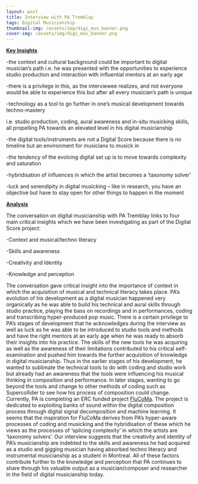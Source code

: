 ```yaml
---
layout: post
title: Interview with PA Tremblay
tags: Digital Musicianship
thumbnail-img: /assets/img/digi_mus_banner.png
cover-img: /assets/img/digi_mus_banner.png
---
```

<p><strong><u>Key Insights</u></strong></p>



<p>-the context and cultural background could be important to digital musician&#8217;s path i.e. he was presented with the opportunities to experience studio production and interaction with influential mentors at an early age</p>



<p>-there is a privilege in this, as the interviewee realizes, and not everyone would be able to experience this but after all every musician&#8217;s path is unique</p>



<p>-technology as a tool to go further in one&#8217;s musical development towards techno-mastery</p>



<p>i.e. studio production, coding, aural awareness and in-situ musicking skills, all propelling PA towards an elevated level in his digital musicianship</p>



<p>-the digital tools/instruments are not a Digital Score because there is no timeline but an environment for musicians to musick in</p>



<p>-the tendency of the evolving digital set up is to move towards complexity and saturation</p>



<p>-hybridisation of influences in which the artist becomes a &#8216;taxonomy solver&#8217;</p>



<p>-luck and serendipity in digital musicking &#8211; like in research, you have an objective but have to stay open for other things to happen in the moment</p>



<p><strong><u>Analysis</u></strong></p>



<p>The conversation on digital musicianship with PA Tremblay links to four main critical insights which we have been investigating as part of the Digital Score project:</p>



<p>-Context and musical/techno literacy</p>



<p>-Skills and awareness</p>



<p>-Creativity and Identity</p>



<p>-Knowledge and perception</p>



<p>The conversation gave critical insight into the importance of context in which the acquisition of musical and technical literacy takes place. PA’s evolution of his development as a digital musician happened very organically as he was able to build his technical and aural skills through studio practice, playing the bass on recordings and in performances, coding and transcribing hyper-produced pop music. There is a certain privilege to PA’s stages of development that he acknowledges during the interview as well as luck as he was able to be introduced to studio tools and methods and have the right mentors at an early age when he was ready to absorb their insights into his practice. The skills of the new tools he was acquiring as well as the awareness of their limitations contributed to his critical self-examination and pushed him towards the further acquisition of knowledge in digital musicianship. Thus in the earlier stages of his development, he wanted to sublimate the technical tools to do with coding and studio work but already had an awareness that the tools were influencing his musical thinking in composition and performance. In later stages, wanting to go beyond the tools and change to other methods of coding such as Supercollider to see how his process of composition could change. Currently, PA is completing an ERC funded project <a rel="noreferrer noopener" href="https://www.flucoma.org/" target="_blank">FluCoMa</a>. The project is dedicated to exploiting banks of sound within the digital composition process through digital signal decomposition and machine learning. It seems that the inspiration for FluCoMa derives from PA’s hyper-aware processes of coding and musicking and the hybridisation of these which he views as the processes of ‘splicing complexity&#8217; in which the artists are ‘taxonomy solvers’. Our interview suggests that the creativity and identity of PA’s musicianship are indebted to the skills and awareness he had acquired as a studio and gigging musician having absorbed techno literacy and instrumental musicianship as a student in Montreal. All of these factors contribute further to the knowledge and perception that PA continues to share through his valuable output as a musician/composer and researcher in the field of digital musicianship today.</p>
